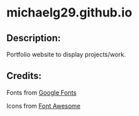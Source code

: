 # michaelg29.github.io

## Description:
Portfolio website to display projects/work.

## Credits:
Fonts from [Google Fonts](https://fonts.google.com)

Icons from [Font Awesome](https://fontawesome.com/v4.7.0/)
